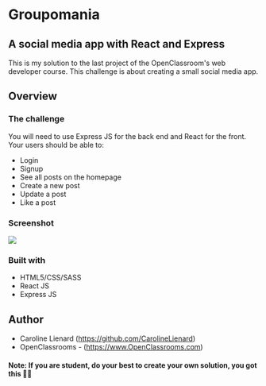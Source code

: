 # Groupomania
## A social media app with React and Express

This is my solution to the last project of the OpenClassroom's web developer course. This challenge is  about creating a small social media app.

## Overview

### The challenge

You will need to use Express JS for the back end and React for the front. Your users should be able to:

- Login
- Signup
- See all posts on the homepage
- Create a new post 
- Update a post 
- Like a post 

### Screenshot

![](./src/assets/project.png)


### Built with

- HTML5/CSS/SASS
- React JS
- Express JS

## Author

- Caroline Lienard (https://github.com/CarolineLienard)
- OpenClassrooms - (https://www.OpenClassrooms.com)
 
#### Note: If you are student, do your best to create your own solution, you got this 👍🏻
